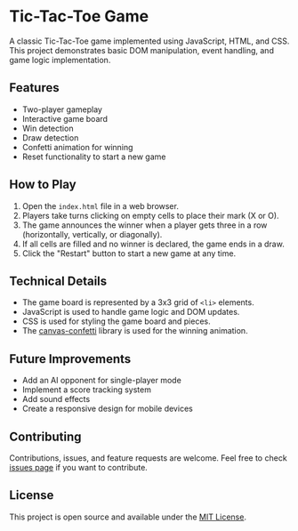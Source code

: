 # Tic-Tac-Toe Game

A classic Tic-Tac-Toe game implemented using JavaScript, HTML, and CSS. This project demonstrates basic DOM manipulation, event handling, and game logic implementation.

## Features

- Two-player gameplay
- Interactive game board
- Win detection
- Draw detection
- Confetti animation for winning
- Reset functionality to start a new game

## How to Play

1. Open the `index.html` file in a web browser.
2. Players take turns clicking on empty cells to place their mark (X or O).
3. The game announces the winner when a player gets three in a row (horizontally, vertically, or diagonally).
4. If all cells are filled and no winner is declared, the game ends in a draw.
5. Click the "Restart" button to start a new game at any time.

## Technical Details

- The game board is represented by a 3x3 grid of `<li>` elements.
- JavaScript is used to handle game logic and DOM updates.
- CSS is used for styling the game board and pieces.
- The [canvas-confetti](https://github.com/catdad/canvas-confetti) library is used for the winning animation.

## Future Improvements

- Add an AI opponent for single-player mode
- Implement a score tracking system
- Add sound effects
- Create a responsive design for mobile devices

## Contributing

Contributions, issues, and feature requests are welcome. Feel free to check [issues page](https://github.com/yourusername/tic-tac-toe/issues) if you want to contribute.

## License

This project is open source and available under the [MIT License](LICENSE).
